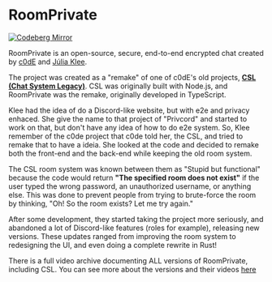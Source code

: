 # RoomPrivate

[![Codeberg Mirror](https://img.shields.io/static/v1?style=for-the-badge&label=Codeberg%20Mirror&message=codeberg.org/urwq/RoomPrivate)](https://codeberg.org/urwq/RoomPrivate/)

RoomPrivate is an open-source, secure, end-to-end encrypted chat created by [c0dE](https://c0de.wtf) and [Júlia Klee](https://juliaklee.wtf/).

The project was created as a "remake" of one of c0dE's old projects, **[CSL (Chat System Legacy)](https://github.com/C0dezin/chatsystemlegacy)**. CSL was originally built with Node.js, and RoomPrivate was the remake, originally developed in TypeScript.

Klee had the idea of do a Discord-like website, but with e2e and privacy enhaced. She give the name to that project of "Privcord" and started to work on that, but don't have any idea of how to do e2e system. So, Klee remember of the c0de project that c0de told her, the CSL, and tried to remake that to have a ideia. She looked at the code and decided to remake both the front-end and the back-end while keeping the old room system.

The CSL room system was known between them as "Stupid but functional" because the code would return **"The specified room does not exist"** if the user typed the wrong password, an unauthorized username, or anything else. This was done to prevent people from trying to brute-force the room by thinking, "Oh! So the room exists? Let me try again."

After some development, they started taking the project more seriously, and abandoned a lot of Discord-like features (roles for example), releasing new versions. These updates ranged from improving the room system to redesigning the UI, and even doing a complete rewrite in Rust!

There is a full video archive documenting ALL versions of RoomPrivate, including CSL. You can see more about the versions and their videos [here](https://github.com/roomprivate/room/blob/main/docs/versions.md)
